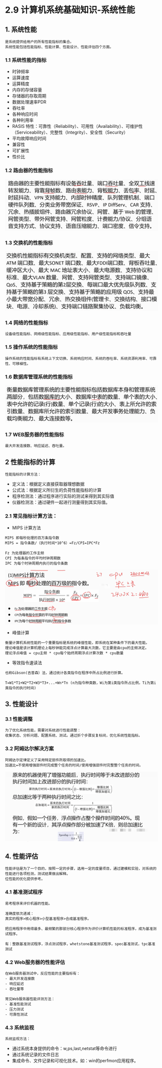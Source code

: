 # 2.9 计算机系统基础知识-系统性能

## 1. 系统性能
    是系统提供给用户的所有性能指标的集合。
    系统性能包括性能指标、性能计算、性能设计、性能评估四个方面。

### 1.1 系统性能的指标

- 时钟频率
- 运算速度
- 运算精度
- 内存的存储容量
- 存储器的存取周期
- 数据处理速率PDR
- 吞吐率
- 各种响应时间
- 各种利用率
- RASIS 特性：可靠性（Reliability）、可用性（Availability）、可维护性（Serviceability）、完整性（Integrity）、安全性（Security）
- 平均故障响应时间
- 兼容性
- 可扩展性
- 性价比


### 1.2 路由器的性能指标
![路由器的性能指标](./source/image/2.9-01.png)

### 1.3 交换机的性能指标
![路由器的性能指标](./source/image/2.9-02.png)


### 1.4 网络的性能指标
    设备级性能指标、网络级性能指标、应用级性能指标、用户级性能指标和吞吐量

### 1.5 操作系统的性能指标
    操作系统的性能指标有系统上下文切换、系统响应时间、系统的吞吐率、系统资源利用率、可靠性、可移植性。

### 1.6 数据库管理系统的性能指标

![路由器的性能指标](./source/image/2.9-03.png)

### 1.7 WEB服务器的性能指标

    最大并发连接数、响应延迟、吞吐量。

## 2 性能指标的计算
    性能指标的计算方法：
- 定义法：根据定义直接获取器理想数据
- 公式法：根据定义所衍生的负荷性能指标的计算
- 程序检测法：通过程序进行实际的测试来得到其实际值
- 仪器检测法：通过硬件一起进行测量得到其实际值。

### 2.1 常见指标计算方法：

- MIPS 计算方法
```text
MIPS 即每秒处理的百万条指令数
MIPS = 指令条数/（执行时间*10^6）=Fz/CPI=IPC*Fz

Fz 为处理器的工作主频
CPI 为每条指令的平均时钟周期数
IPC 为每个时钟周期内执行的指令条数
```
![路由器的性能指标](./source/image/2.9-04.png)


- 峰值计算
```text
衡量计算机系统性能的一个重要指标是系统的峰值性能，即系统在某种条件下的最大性能。
理论峰值是该计算机理论上每秒钟能完成浮点计算最大次数，它主要是由cpu的主频决定。
理论浮点峰值 = cpu主频 * cpu每个始终周期浮点计算次数 * cpu数量
```

- 等效指令速读法
```text
也称Gibson(吉普森）法，通过统计各类指令在程序中所占比例进行折算。

T=W1*T1+W2*T2+W3*T3+...+Wn*Tn (n为指令种类数，Wi为第i类指令所占比例，Ti为第i类指令的执行时间)
```

## 3. 性能设计

### 3.1 性能调整
    为了优化系统性能，需要对系统进行性能调整：
    收集状态、分析问题、配置系统、测试。通过折个步骤反复标间，优化系统性能指标。

### 3.2 阿姆达尔解决方案
    阿姆达尔定律定义了采用特定部件所取得的加速比。
    加速比=不使用增强部件时完成整个任务的时间/使用增强部件时完整整个任务的时间。
![路由器的性能指标](./source/image/2.9-05.png)

## 4. 性能评估
 
    性能评估是为了一个目的，按照一定的步骤，选用一定的度量项目，通过建模和实验，对系统的性能进行各项检测，测试结果做出解释。
    位性能的优化提供参考。

### 4.1 基准测试程序

    易考程序来评价机器的性能。
    
    准确度依次递减：
    真实的程序>核心程序>小型基准程序>合成基准程序。
    
    把应用程序中用得最多、最频繁的那部分核心程序作为评价计算机性能的标准程序，成为基准测试程序。
    
    有：整数基准测试程序，浮点测试程序，whetstone基准测试程序，spec基准测试，tpc基准测试

### 4.2 Web服务器的性能评估

    在Web服务器测试中，反应性能的主要指标有：
    - 最大并发连接数
    - 响应延迟
    - 吞吐量等
    
    常见Web服务器性能评测方法：
    - 基准性能测试
    - 压力测试
    - 可靠性测试

### 4.3 系统监视

    系统监视方法：

- 通过系统本身提供的命令：w,ps,last,netstat等命令进行
- 通过系统记录的文件日志
- 集成命令、文件记录和可视化技术。如：win的perfmon应用程序。